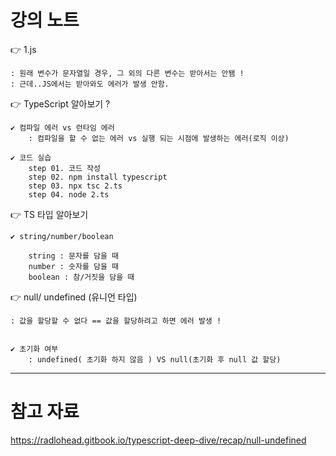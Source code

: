 # 강의 노트

👉 1.js

    : 원래 변수가 문자열일 경우, 그 외의 다른 변수는 받아서는 안됌 !
    : 근데..JS에서는 받아와도 에러가 발생 안함.

👉 TypeScript 알아보기 ?

    ✔️ 컴파일 에러 vs 런타임 에러
        : 컴파일을 할 수 없는 에러 vs 실행 되는 시점에 발생하는 에러(로직 이상)

    ✔️ 코드 실습
        step 01. 코드 작성
        step 02. npm install typescript
        step 03. npx tsc 2.ts
        step 04. node 2.ts

👉 TS 타입 알아보기

    ✔️ string/number/boolean

        string : 문자를 담을 때
        number : 숫자를 담을 때
        boolean : 참/거짓을 담을 때

👉 null/ undefined (유니언 타입)

    : 값을 할당할 수 없다 == 값을 할당하려고 하면 에러 발생 !


    ✔️ 초기화 여부
        : undefined( 초기화 하지 않음 ) VS null(초기화 후 null 값 할당)

---

# 참고 자료

https://radlohead.gitbook.io/typescript-deep-dive/recap/null-undefined
